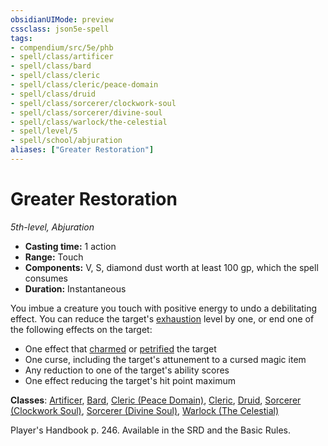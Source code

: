 ```yaml
---
obsidianUIMode: preview
cssclass: json5e-spell
tags:
- compendium/src/5e/phb
- spell/class/artificer
- spell/class/bard
- spell/class/cleric
- spell/class/cleric/peace-domain
- spell/class/druid
- spell/class/sorcerer/clockwork-soul
- spell/class/sorcerer/divine-soul
- spell/class/warlock/the-celestial
- spell/level/5
- spell/school/abjuration
aliases: ["Greater Restoration"]
---
```

# Greater Restoration
*5th-level, Abjuration*  

- **Casting time:** 1 action
- **Range:** Touch
- **Components:** V, S, diamond dust worth at least 100 gp, which the spell consumes
- **Duration:** Instantaneous

You imbue a creature you touch with positive energy to undo a debilitating effect. You can reduce the target's [exhaustion](../../../Rules%20&%20Options/5e%20Rules/conditions.md##exhaustion) level by one, or end one of the following effects on the target:

- One effect that [charmed](../../../Rules%20&%20Options/5e%20Rules/conditions.md##charmed) or [petrified](../../../Rules%20&%20Options/5e%20Rules/conditions.md##petrified) the target  
- One curse, including the target's attunement to a cursed magic item  
- Any reduction to one of the target's ability scores  
- One effect reducing the target's hit point maximum  

**Classes**: [Artificer](../../classes/artificer-tce.md#), [Bard](../../classes/bard.md#), [Cleric (Peace Domain)](../../classes/cleric-peace-domain-tce.md#), [Cleric](../../classes/cleric.md#), [Druid](../../classes/druid.md#), [Sorcerer (Clockwork Soul)](../../classes/sorcerer-clockwork-soul-tce.md#), [Sorcerer (Divine Soul)](../../classes/sorcerer-divine-soul-xge.md#), [Warlock (The Celestial)](../../classes/warlock-the-celestial-xge.md#)

Player's Handbook p. 246. Available in the SRD and the Basic Rules.